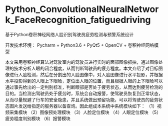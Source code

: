 # Python_ConvolutionalNeuralNetwork_FaceRecognition_fatiguedriving
基于Python卷积神经网络人脸识别驾驶员疲劳检测与预警系统设计

开发技术环境： Pycharm + Python3.6 + PyQt5 + OpenCV + 卷积神经网络模型

  本文采用卷积神经算法对驾驶室内的驾驶员进行实时的面部图像抓拍，通过图像处理的技术分析人眼的闭合程度，从而判断驾驶员的疲劳程度。本文介绍了对目标图像进行人脸检测，然后在分割出的人脸图像中，对人脸图像进行水平投影，并根据水平投影得到的人眼上下眼睑，定位出人眼的位置，而且根据人眼的上下眼睑可以通过事先给出的一定判别标准，判断眼部是否处于疲劳状态，从而达到疲劳检测的目的。当检测出驾驶员处于疲劳时，系统会自动报警，使驾驶员恢复到正常状态，从而尽量规避了行车的安全隐患，并且系统做出预留功能，可以将驾驶员的疲劳状态图片发送给指定的服务器以备查询。因此组成本系统中系统模块如下：
（1）视频采集模块
（2）图像预处理模块
（3）人脸定位模块
（4）人眼定位模块
（5）疲劳程度判别模块
（6）报警模块
